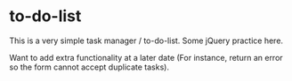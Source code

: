 # to-do-list

This is a very simple task manager / to-do-list. Some jQuery practice here.

Want to add extra functionality at a later date (For instance, return an error so the form cannot accept duplicate tasks).
